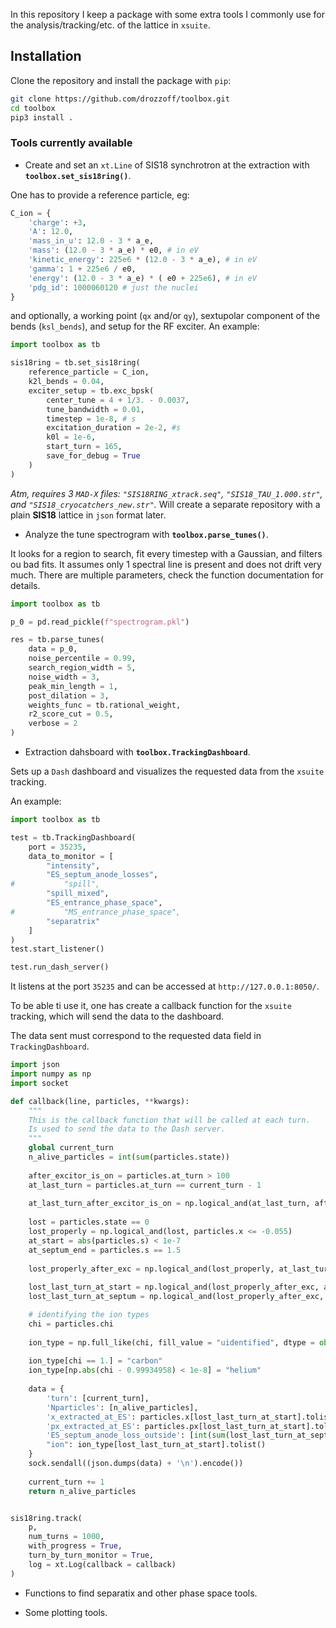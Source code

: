 In this repository I keep a package with some extra tools I commonly use for the analysis/tracking/etc. of the lattice in `xsuite`.

## Installation
Clone the repository and install the package with `pip`:
```bash
git clone https://github.com/drozzoff/toolbox.git
cd toolbox
pip3 install .
```
### Tools currently available
- Create and set an `xt.Line` of SIS18 synchrotron at the extraction with **`toolbox.set_sis18ring()`**. 

One has to provide a reference particle, eg:
```python
C_ion = {
	'charge': +3,
	'A': 12.0,
	'mass_in_u': 12.0 - 3 * a_e,
	'mass': (12.0 - 3 * a_e) * e0, # in eV
	'kinetic_energy': 225e6 * (12.0 - 3 * a_e), # in eV
	'gamma': 1 + 225e6 / e0,
	'energy': (12.0 - 3 * a_e) * ( e0 + 225e6), # in eV
	'pdg_id': 1000060120 # just the nuclei
}
```
and optionally, a working point (`qx` and/or `qy`), sextupolar component of the bends (`ksl_bends`), and setup for the RF exciter.
An example:
```python
import toolbox as tb

sis18ring = tb.set_sis18ring(
    reference_particle = C_ion,
    k2l_bends = 0.04,
    exciter_setup = tb.exc_bpsk(
        center_tune = 4 + 1/3. - 0.0037,
        tune_bandwidth = 0.01,
        timestep = 1e-8, # s
        excitation_duration = 2e-2, #s
        k0l = 1e-6,
        start_turn = 165,
        save_for_debug = True
    )
)
```
*Atm, requires 3 `MAD-X` files: `"SIS18RING_xtrack.seq"`, `"SIS18_TAU_1.000.str"`, and `"SIS18_cryocatchers_new.str"`.* Will create a separate repository with a plain **SIS18** lattice in `json` format later.
- Analyze the tune spectrogram with **`toolbox.parse_tunes()`**.

It looks for a region to search, fit every timestep with a Gaussian, and filters ou bad fits.
It assumes only 1 spectral line is present and does not drift very much. There are multiple parameters, check the function documentation for details.
```python
import toolbox as tb

p_0 = pd.read_pickle(f"spectrogram.pkl")

res = tb.parse_tunes(
    data = p_0,
    noise_percentile = 0.99,
    search_region_width = 5,
    noise_width = 3,
    peak_min_length = 1,
    post_dilation = 3,
    weights_func = tb.rational_weight,
    r2_score_cut = 0.5,
    verbose = 2
)
```

- Extraction dahsboard with **`toolbox.TrackingDashboard`**.

Sets up a `Dash` dashboard and visualizes the requested data from the `xsuite` tracking.

An example:
```python
import toolbox as tb

test = tb.TrackingDashboard(
	port = 35235, 
	data_to_monitor = [
		"intensity", 
		"ES_septum_anode_losses",
#			"spill",
		"spill_mixed",
		"ES_entrance_phase_space",
#			"MS_entrance_phase_space",
		"separatrix"
	]
)
test.start_listener()

test.run_dash_server()
```
It listens at the port `35235` and can be accessed at `http://127.0.0.1:8050/`.

To be able ti use it, one has create a callback function for the `xsuite` tracking, which will send the data to the dashboard.

The data sent must correspond to the requested data field in `TrackingDashboard`.

```python
import json
import numpy as np
import socket

def callback(line, particles, **kwargs):
    """
    This is the callback function that will be called at each turn.
    Is used to send the data to the Dash server.
    """
    global current_turn
    n_alive_particles = int(sum(particles.state))
    
    after_excitor_is_on = particles.at_turn > 100
    at_last_turn = particles.at_turn == current_turn - 1
    
    at_last_turn_after_excitor_is_on = np.logical_and(at_last_turn, after_excitor_is_on)
    
    lost = particles.state == 0
    lost_properly = np.logical_and(lost, particles.x <= -0.055)
    at_start = abs(particles.s) < 1e-7
    at_septum_end = particles.s == 1.5
    
    lost_properly_after_exc = np.logical_and(lost_properly, at_last_turn_after_excitor_is_on)
    
    lost_last_turn_at_start = np.logical_and(lost_properly_after_exc, at_start)
    lost_last_turn_at_septum = np.logical_and(lost_properly_after_exc, at_septum_end)

    # identifying the ion types
    chi = particles.chi
    
    ion_type = np.full_like(chi, fill_value = "uidentified", dtype = object)
    
    ion_type[chi == 1.] = "carbon"
    ion_type[np.abs(chi - 0.99934958) < 1e-8] = "helium"
    
    data = {
        'turn': [current_turn], 
        'Nparticles': [n_alive_particles],
        'x_extracted_at_ES': particles.x[lost_last_turn_at_start].tolist(),
        'px_extracted_at_ES': particles.px[lost_last_turn_at_start].tolist(),
        'ES_septum_anode_loss_outside': [int(sum(lost_last_turn_at_septum))],
        "ion": ion_type[lost_last_turn_at_start].tolist()
    }
    sock.sendall((json.dumps(data) + '\n').encode())
    
    current_turn += 1
    return n_alive_particles


sis18ring.track(
	p, 
	num_turns = 1000,
	with_progress = True,
	turn_by_turn_monitor = True,
	log = xt.Log(callback = callback)
)
```

- Functions to find separatix and other phase space tools.

- Some plotting tools.